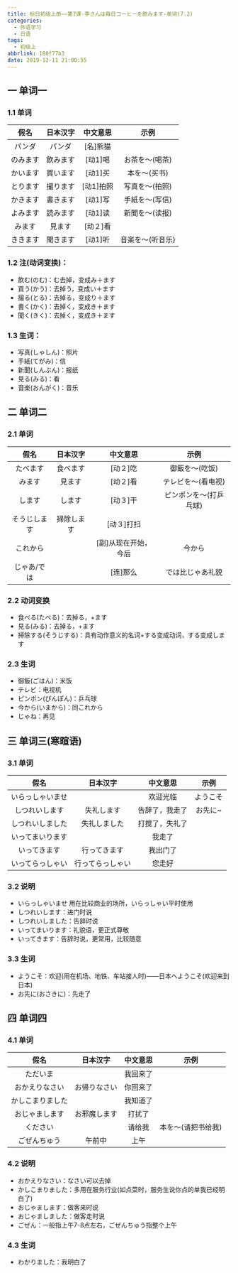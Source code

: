 ```yaml
---
title: 标日初级上册——第7课-李さんは毎日コーヒーを飲みます-单词(7.2)
categories:
  - 外语学习
  - 日语
tags:
  - 初级上
abbrlink: 188f77b3
date: 2019-12-11 21:00:55
---
```

## 一 单词一
### 1.1 单词
|   假名   | 日本汉字 | 中文意思  |       示例       |
| :------: | :------: | :-------: | :--------------: |
|  パンダ  |  パンダ  | [名]熊猫  |                  |
| のみます | 飲みます |  [动1]喝  |  お茶を～(喝茶)  |
| かいます | 買います |  [动1]买  |   本を～(买书)   |
| とります | 撮ります | [动1]拍照 |  写真を～(拍照)  |
| かきます | 書きます |  [动1]写  |  手紙を～(写信)  |
| よみます | 読みます |  [动1]读  |  新聞を～(读报)  |
|  みます  |  見ます  | [动２]看  |                  |
| ききます | 聞きます |  [动1]听  | 音楽を～(听音乐) |

<!--more-->

### 1.2 注(动词变换)：   

* 飲む(のむ)：む去掉，变成み＋ます
* 買う(かう)：去掉う，变成い＋ます
* 撮る(とる)：去掉る，变成り＋ます
* 書く(かく)：去掉く，变成き＋ます
* 聞く(きく)：去掉く，变成き＋ます

### 1.3 生词：  

* 写真(しゃしん)：照片
* 手紙(てがみ)：信
* 新聞(しんぶん)：报纸
* 見る(みる)：看
* 音楽(おんがく)：音乐

## 二 单词二
### 2.1 单词
|     假名     |  日本汉字  |       中文意思       |          示例          |
| :----------: | :--------: | :------------------: | :--------------------: |
|   たべます   |  食べます  |       [动２]吃       |     御飯を～(吃饭)     |
|    みます    |   見ます   |       [动２]看       |   テレビを～(看电视)   |
|    します    |   します   |       [动３]干       | ピンポンを～(打乒乓球) |
| そうじします | 掃除します |      [动３]打扫      |                        |
|   これから   |            | [副]从现在开始，今后 |         今から         |
| じゃあ/では  |            |       [连]那么       |    では比じゃあ礼貌    |

### 2.2 动词变换

* 食べる(たべる)：去掉る，+ます
* 見る(みる)：去掉る，+ます
* 掃除する(そうじする)：具有动作意义的名词+する变成动词，する变成します

### 2.3 生词

* 御飯(ごはん)：米饭
* テレビ：电视机
* ピンポン(ぴんぽん)：乒乓球
* 今から(いまから)：同これから
* じゃね：再见

## 三 单词三(寒暄语)

### 3.1 单词

|       假名       |     日本汉字     |    中文意思    |   示例   |
| :--------------: | :--------------: | :------------: | :------: |
| いらっしゃいませ |                  |    欢迎光临    | ようこそ |
|  しつれいします  |    失礼します    | 告辞了，我走了 | お先に~  |
| しつれいしました |   失礼しました   | 打搅了，失礼了 |          |
| いってまいります |                  |     我走了     |          |
|   いってきます   |   行ってきます   |    我出门了    |          |
| いってらっしゃい | 行ってらっしゃい |     您走好     |          |

### 3.2 说明

* いらっしゃいませ  用在比较商业的场所，いらっしゃい平时使用
* しつれいします：进门时说
* しつれいしました：告辞时说
* いってまいります：礼貌语，更正式尊敬
* いってきます：告辞时说，更常用，比较随意

### 3.3 生词

* ようこそ：欢迎(用在机场、地铁、车站接人时)——日本へようこそ(欢迎来到日本)
* お先に(おさきに)：先走了

## 四 单词四

### 4.1 单词

|       假名       |   日本汉字   | 中文意思 |        示例        |
| :--------------: | :----------: | :------: | :----------------: |
|     ただいま     |              | 我回来了 |                    |
|  おかえりなさい  | お帰りなさい | 你回来了 |                    |
| かしこまりました |              | 我知道了 |                    |
|  おじゃまします  | お邪魔します |  打扰了  |                    |
|     ください     |              |  请给我  | 本を～(请把书给我) |
|   ごぜんちゅう   |    午前中    |   上午   |                    |

### 4.2 说明

* おかえりなさい：なさい可以去掉
* かしこまりました：多用在服务行业(如点菜时，服务生说你点的单我已经明白了)
* おじゃまします：做客来时说
* おじゃましました：做客走时说
* ごぜん：一般指上午7-8点左右，ごぜんちゅう指整个上午

### 4.3 生词

* わかりました：我明白了